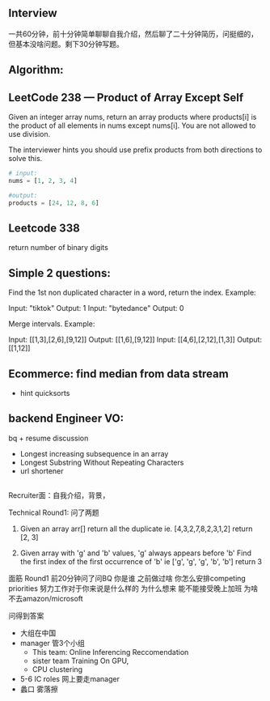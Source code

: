 ## Interview
一共60分钟，前十分钟简单聊聊自我介绍，然后聊了二十分钟简历，问挺细的，但基本没啥问题。剩下30分钟写题。

## Algorithm:


## LeetCode 238 — Product of Array Except Self
Given an integer array nums, return an array products where products[i] is the product of all elements in nums except nums[i].
You are not allowed to use division.

The interviewer hints you should use prefix products from both directions to solve this.

```python
# input:
nums = [1, 2, 3, 4]

#output:
products = [24, 12, 8, 6]
```

## Leetcode 338
return number of binary digits

## Simple 2 questions:
Find the 1st non duplicated character in a word, return the index. Example:

Input: "tiktok"
Output: 1
Input: "bytedance"
Output: 0

Merge intervals. Example:

Input: [[1,3],[2,6],[9,12]]
Output: [[1,6],[9,12]]
Input: [[4,6],[2,12],[1,3]]
Output: [[1,12]]



## Ecommerce: find median from data stream
- hint quicksorts

## backend Engineer VO:
bq + resume discussion
- Longest increasing subsequence in an array
- Longest Substring Without Repeating Characters
- url shortener


##  
Recruiter面：自我介绍，背景，

Technical Round1:
问了两题
1. Given an array arr[] return all the duplicate
ie. [4,3,2,7,8,2,3,1,2] return [2, 3]



2. Given array with 'g' and 'b' values, 'g' always appears before 'b' Find the first index of the first occurrence of 'b'
ie ['g', 'g', 'g', 'b', 'b'] return 3


面筋
Round1
前20分钟问了问BQ
你是谁
之前做过啥
你怎么安排competing priorities
努力工作对于你来说是什么样的
为什么想来
能不能接受晚上加班
为啥不去amazon/microsoft

问得到答案
- 大组在中国
- manager 管3个小组
    - This team: Online Inferencing Reccomendation
    - sister team Training On GPU, 
    - CPU clustering
- 5-6 IC roles 网上要走manager
- 蠡口 雾落擦
